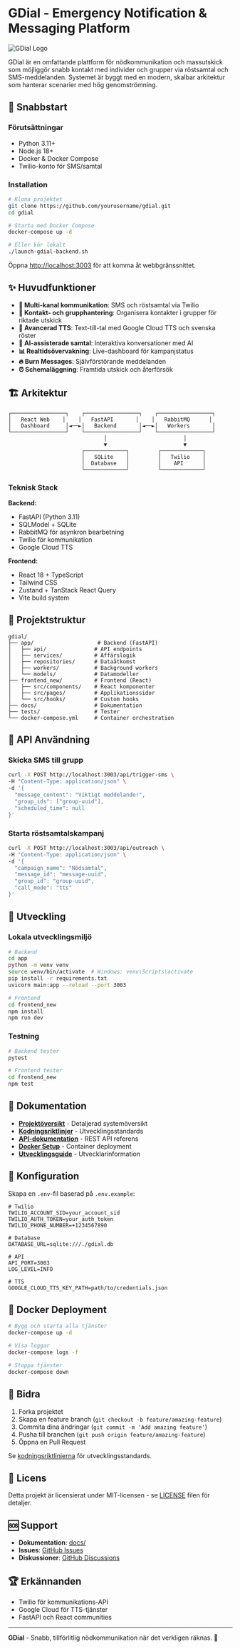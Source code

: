 # GDial - Emergency Notification & Messaging Platform

![GDial Logo](static/gdial-logo.png)

GDial är en omfattande plattform för nödkommunikation och massutskick som möjliggör snabb kontakt med individer och grupper via röstsamtal och SMS-meddelanden. Systemet är byggt med en modern, skalbar arkitektur som hanterar scenarier med hög genomströmning.

## 🚀 Snabbstart

### Förutsättningar
- Python 3.11+
- Node.js 18+
- Docker & Docker Compose
- Twilio-konto för SMS/samtal

### Installation

```bash
# Klona projektet
git clone https://github.com/yourusername/gdial.git
cd gdial

# Starta med Docker Compose
docker-compose up -d

# Eller kör lokalt
./launch-gdial-backend.sh
```

Öppna [http://localhost:3003](http://localhost:3003) för att komma åt webbgränssnittet.

## ✨ Huvudfunktioner

- **📱 Multi-kanal kommunikation**: SMS och röstsamtal via Twilio
- **👥 Kontakt- och grupphantering**: Organisera kontakter i grupper för riktade utskick
- **🎤 Avancerad TTS**: Text-till-tal med Google Cloud TTS och svenska röster
- **🤖 AI-assisterade samtal**: Interaktiva konversationer med AI
- **📊 Realtidsövervakning**: Live-dashboard för kampanjstatus
- **🔥 Burn Messages**: Självförstörande meddelanden
- **⏰ Schemaläggning**: Framtida utskick och återförsök

## 🏗️ Arkitektur

```
┌─────────────────┐    ┌─────────────────┐    ┌─────────────────┐
│   React Web    │    │   FastAPI       │    │   RabbitMQ      │
│   Dashboard     │◄──►│   Backend       │◄──►│   Workers       │
└─────────────────┘    └─────────────────┘    └─────────────────┘
                              │                        │
                              ▼                        ▼
                       ┌─────────────┐         ┌─────────────┐
                       │   SQLite    │         │   Twilio    │
                       │  Database   │         │    API      │
                       └─────────────┘         └─────────────┘
```

### Teknisk Stack

**Backend:**
- FastAPI (Python 3.11)
- SQLModel + SQLite
- RabbitMQ för asynkron bearbetning
- Twilio för kommunikation
- Google Cloud TTS

**Frontend:**
- React 18 + TypeScript
- Tailwind CSS
- Zustand + TanStack React Query
- Vite build system

## 📁 Projektstruktur

```
gdial/
├── app/                    # Backend (FastAPI)
│   ├── api/               # API endpoints
│   ├── services/          # Affärslogik
│   ├── repositories/      # Dataåtkomst
│   ├── workers/           # Background workers
│   └── models/            # Datamodeller
├── frontend_new/          # Frontend (React)
│   ├── src/components/    # React komponenter
│   ├── src/pages/         # Applikationssidor
│   └── src/hooks/         # Custom hooks
├── docs/                  # Dokumentation
├── tests/                 # Tester
└── docker-compose.yml     # Container orchestration
```

## 🚀 API Användning

### Skicka SMS till grupp
```bash
curl -X POST http://localhost:3003/api/trigger-sms \
-H "Content-Type: application/json" \
-d '{
  "message_content": "Viktigt meddelande!",
  "group_ids": ["group-uuid"],
  "scheduled_time": null
}'
```

### Starta röstsamtalskampanj
```bash
curl -X POST http://localhost:3003/api/outreach \
-H "Content-Type: application/json" \
-d '{
  "campaign_name": "Nödsamtal",
  "message_id": "message-uuid",
  "group_id": "group-uuid",
  "call_mode": "tts"
}'
```

## 🧪 Utveckling

### Lokala utvecklingsmiljö
```bash
# Backend
cd app
python -m venv venv
source venv/bin/activate  # Windows: venv\Scripts\activate
pip install -r requirements.txt
uvicorn main:app --reload --port 3003

# Frontend
cd frontend_new
npm install
npm run dev
```

### Testning
```bash
# Backend tester
pytest

# Frontend tester
cd frontend_new
npm test
```

## 📖 Dokumentation

- **[Projektöversikt](docs/PROJECT_OVERVIEW.md)** - Detaljerad systemöversikt
- **[Kodningsriktlinjer](docs/code-guidelines.md)** - Utvecklingsstandards
- **[API-dokumentation](docs/api/)** - REST API referens
- **[Docker Setup](docs/docker-README.md)** - Container deployment
- **[Utvecklingsguide](docs/GDial_Development_Info.md)** - Utvecklarinformation

## 🔧 Konfiguration

Skapa en `.env`-fil baserad på `.env.example`:

```env
# Twilio
TWILIO_ACCOUNT_SID=your_account_sid
TWILIO_AUTH_TOKEN=your_auth_token
TWILIO_PHONE_NUMBER=+1234567890

# Database
DATABASE_URL=sqlite:///./gdial.db

# API
API_PORT=3003
LOG_LEVEL=INFO

# TTS
GOOGLE_CLOUD_TTS_KEY_PATH=path/to/credentials.json
```

## 🐳 Docker Deployment

```bash
# Bygg och starta alla tjänster
docker-compose up -d

# Visa loggar
docker-compose logs -f

# Stoppa tjänster
docker-compose down
```

## 🤝 Bidra

1. Forka projektet
2. Skapa en feature branch (`git checkout -b feature/amazing-feature`)
3. Commita dina ändringar (`git commit -m 'Add amazing feature'`)
4. Pusha till branchen (`git push origin feature/amazing-feature`)
5. Öppna en Pull Request

Se [kodningsriktlinjerna](docs/code-guidelines.md) för utvecklingsstandards.

## 📝 Licens

Detta projekt är licensierat under MIT-licensen - se [LICENSE](LICENSE) filen för detaljer.

## 🆘 Support

- **Dokumentation**: [docs/](docs/)
- **Issues**: [GitHub Issues](https://github.com/yourusername/gdial/issues)
- **Diskussioner**: [GitHub Discussions](https://github.com/yourusername/gdial/discussions)

## 🏆 Erkännanden

- Twilio för kommunikations-API
- Google Cloud för TTS-tjänster
- FastAPI och React communities

---

**GDial** - Snabb, tillförlitlig nödkommunikation när det verkligen räknas. 🚨
